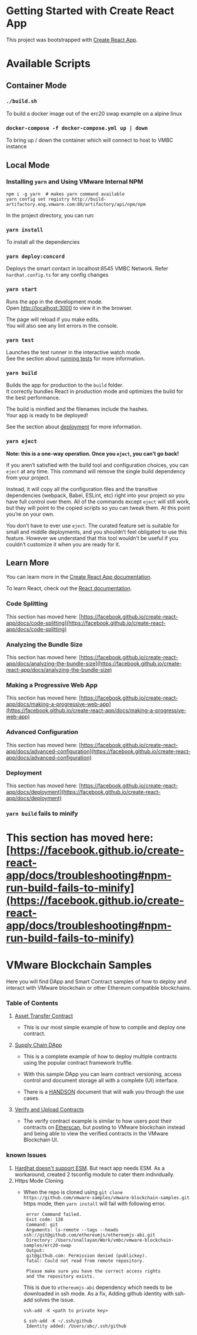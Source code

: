 # Getting Started with Create React App

This project was bootstrapped with [Create React App](https://github.com/facebook/create-react-app).

# Available Scripts

## Container Mode

### `./build.sh`
  To build a docker image out of the erc20 swap example on a alpine linux

### `docker-compose -f docker-compose.yml up | down`
  To bring up / down the container which will connect to host to VMBC instance

## Local Mode

### Installing `yarn` and Using VMware Internal NPM
```
npm i -g yarn  # makes yarn command available
yarn config set registry http://build-artifactory.eng.vmware.com:80/artifactory/api/npm/npm
```

In the project directory, you can run:

### `yarn install`
To install all the dependencies

### `yarn deploy:concord`
Deploys the smart contact in localhost:8545 VMBC Network.
Refer `hardhat.config.ts` for any config changes

### `yarn start`

Runs the app in the development mode.\
Open [http://localhost:3000](http://localhost:3000) to view it in the browser.

The page will reload if you make edits.\
You will also see any lint errors in the console.

### `yarn test`

Launches the test runner in the interactive watch mode.\
See the section about [running tests](https://facebook.github.io/create-react-app/docs/running-tests) for more information.

### `yarn build`

Builds the app for production to the `build` folder.\
It correctly bundles React in production mode and optimizes the build for the best performance.

The build is minified and the filenames include the hashes.\
Your app is ready to be deployed!

See the section about [deployment](https://facebook.github.io/create-react-app/docs/deployment) for more information.

### `yarn eject`

**Note: this is a one-way operation. Once you `eject`, you can’t go back!**

If you aren’t satisfied with the build tool and configuration choices, you can `eject` at any time. This command will remove the single build dependency from your project.

Instead, it will copy all the configuration files and the transitive dependencies (webpack, Babel, ESLint, etc) right into your project so you have full control over them. All of the commands except `eject` will still work, but they will point to the copied scripts so you can tweak them. At this point you’re on your own.

You don’t have to ever use `eject`. The curated feature set is suitable for small and middle deployments, and you shouldn’t feel obligated to use this feature. However we understand that this tool wouldn’t be useful if you couldn’t customize it when you are ready for it.

## Learn More

You can learn more in the [Create React App documentation](https://facebook.github.io/create-react-app/docs/getting-started).

To learn React, check out the [React documentation](https://reactjs.org/).

### Code Splitting

This section has moved here: [https://facebook.github.io/create-react-app/docs/code-splitting](https://facebook.github.io/create-react-app/docs/code-splitting)

### Analyzing the Bundle Size

This section has moved here: [https://facebook.github.io/create-react-app/docs/analyzing-the-bundle-size](https://facebook.github.io/create-react-app/docs/analyzing-the-bundle-size)

### Making a Progressive Web App

This section has moved here: [https://facebook.github.io/create-react-app/docs/making-a-progressive-web-app](https://facebook.github.io/create-react-app/docs/making-a-progressive-web-app)

### Advanced Configuration

This section has moved here: [https://facebook.github.io/create-react-app/docs/advanced-configuration](https://facebook.github.io/create-react-app/docs/advanced-configuration)

### Deployment

This section has moved here: [https://facebook.github.io/create-react-app/docs/deployment](https://facebook.github.io/create-react-app/docs/deployment)

### `yarn build` fails to minify

This section has moved here: [https://facebook.github.io/create-react-app/docs/troubleshooting#npm-run-build-fails-to-minify](https://facebook.github.io/create-react-app/docs/troubleshooting#npm-run-build-fails-to-minify)
=======
<!--
Copyright 2019 VMware, all rights reserved.
This software is released under MIT license.
The full license information can be found in LICENSE in the root directory of this project.
 -->

# VMware Blockchain Samples

Here you will find DApp and Smart Contract samples of how to deploy and interact with VMware blockchain or other Ethereum compatible blockchains.

### Table of Contents

1. [Asset Transfer Contract](./asset-transfer)

   - This is our most simple example of how to compile and deploy one contract.

2. [Supply Chain DApp](./supply-chain)

   - This is a complete example of how to deploy multiple contracts using the popular contract framework truffle.

   - With this sample DApp you can learn contract versioning, access control and document storage all with a complete (UI) interface.

   - There is a [HANDSON](./suppl-chain/HANDSON.md) document that will walk you through the use cases.

3. [Verify and Upload Contracts](./supply-chain/verify)

   - The verify contract example is similar to how users post their contracts on [Etherscan](https://etherscan.io/verifyContract), but posting to VMware blockchain instead and being able to view the verified contracts in the VMware Blockchain UI.



### known Issues
  1. [Hardhat doesn't support ESM](https://github.com/nomiclabs/hardhat/issues/1808). But react app needs ESM. As a workaround, created 2 tsconfig module to cater them individually.
  2. Https Mode Cloning
     - When the repo is cloned using `git clone https://github.com/vmware-samples/vmware-blockchain-samples.git` https mode, then `yarn install` will fail with following error.
       ```shell
        error Command failed.
        Exit code: 128
        Command: git
        Arguments: ls-remote --tags --heads ssh://git@github.com/ethereumjs/ethereumjs-abi.git
        Directory: /Users/snallayan/Work/vmbc/vmware-blockchain-samples/erc20-swap
        Output:
        git@github.com: Permission denied (publickey).
        fatal: Could not read from remote repository.

        Please make sure you have the correct access rights
        and the repository exists.
       ```
       This is due to `ethereumjs-abi` dependency which needs to be downloaded in ssh mode.
       As a fix,  Adding github identity with ssh-add solves the issue.

       `ssh-add -K <path to private key>`
       ```
       $ ssh-add -K ~/.ssh/github
        Identity added: /Users/abc/.ssh/github
       ```